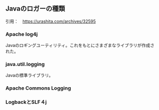## Javaのロガーの種類

引用：　https://urashita.com/archives/32595

### Apache log4j

Javaのロギングユーティリティ。これをもとにさまざまなライブラリが作成された。

### java.util.logging

Javaの標準ライブラリ。

### Apache Commons Logging

### LogbackとSLF４j




